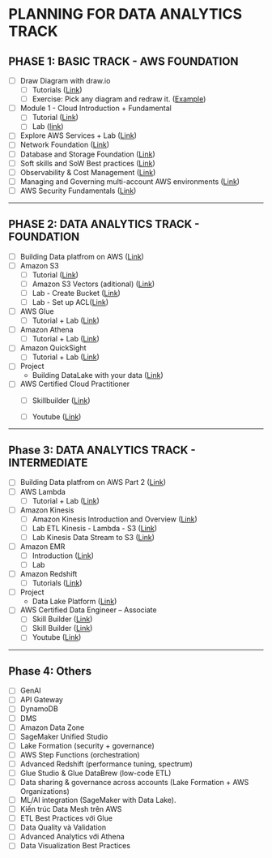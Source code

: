 # PLANNING FOR DATA ANALYTICS TRACK

## PHASE 1: BASIC TRACK - AWS FOUNDATION
- [ ] Draw Diagram with draw.io 
    - [ ] Tutorials ([Link](https://youtu.be/l8isyDe-GwY?si=X_MoRYzWOEWFOrfe)) 
    - [ ] Exercise: Pick any diagram and redraw it. ([Example](https://docs.aws.amazon.com/solutions/latest/workload-discovery-on-aws/architecture-overview.html)) 
- [ ] Module 1 - Cloud Introduction + Fundamental
    - [ ] Tutorial ([Link](https://youtu.be/HxYZAK1coOI?si=oXVz-VTOiM88gMc8))
    - [ ] Lab ([link](https://youtu.be/waR5S_lljrk?si=WwXxfLTXBf2bW4LY))
- [ ] Explore AWS Services + Lab ([Link](https://cloudjourney.awsstudygroup.com/1-explore/))
- [ ] Network Foundation ([Link](https://specialforce.awsstudygroup.com/#/course/week-1:-network-foundation))
- [ ] Database and Storage Foundation ([Link](https://specialforce.awsstudygroup.com/#/course/week-2:-database-and-storage-foundation))
- [ ] Soft skills and SoW Best practices ([Link](https://specialforce.awsstudygroup.com/#/course/week-3:-soft-skills-and-sow-best-practices))
- [ ] Observability & Cost Management ([Link](https://specialforce.awsstudygroup.com/#/course/week-6:-observability-&-cost-management))
- [ ] Managing and Governing multi-account AWS environments ([Link](https://specialforce.awsstudygroup.com/#/course/week-8:-managing-and-governing-multi-account-aws-environments.))
- [ ] AWS Security Fundamentals ([Link](https://skillbuilder.aws/learn/S2N5PM41ZK/aws-security-fundamentals-second-edition/E71QQGTCRZ))

***
## PHASE 2: DATA ANALYTICS TRACK - FOUNDATION
- [ ] Building Data platfrom on AWS ([Link](https://specialforce.awsstudygroup.com/#/course/week-12:-building-data-platfrom-on-aws-(part-1)))
- [ ] Amazon S3
    - [ ] Tutorial ([Link](https://youtu.be/_yunukwcAwc?si=aBlgUY2jhaxxkAEi))
    - [ ] Amazon S3 Vectors (aditional) ([Link](https://youtu.be/2gjM0U_bbXU?si=akN_MksxAREp1kG1))
    - [ ] Lab - Create Bucket ([Link](https://youtu.be/IHxgFMlL3y8?si=ONGwZF6PREQbB8Yv))
    - [ ] Lab - Set up ACL([Link](https://youtu.be/8klJUbKLLu8?si=b72jWxfNwtxTikD8))
- [ ] AWS Glue 
    - [ ] Tutorial + Lab ([Link](https://www.youtube.com/watch?v=ZSryMLGMLLw&list=PL5KTLzN85O4KdNBfGpD-QIabS3yvwI4qn))
- [ ] Amazon Athena 
    - [ ] Tutorial + Lab ([Link](https://youtu.be/K2GfrERtliU?si=xefMaJ26TXxAycdP))
- [ ] Amazon QuickSight
    - [ ] Tutorial + Lab ([Link](https://000073.awsstudygroup.com/))
- [ ] Project
    - Building DataLake with your data ([Link](https://000070.awsstudygroup.com/1-prepare/))
- [ ] AWS Certified Cloud Practitioner
    - [ ] Skillbuilder ([Link](https://skillbuilder.aws/learn/94T2BEN85A/aws-cloud-practitioner-essentials/8D79F3AVR7))
    - [ ] Youtube ([Link](https://youtu.be/NhDYbskXRgc?si=Vf5MJEQX1RK5e2TB))


***
## Phase 3: DATA ANALYTICS TRACK - INTERMEDIATE
- [ ] Building Data platfrom on AWS Part 2 ([Link](https://specialforce.awsstudygroup.com/#/course/week-13:-building-data-platfrom-on-aws-(part-2)))
- [ ] AWS Lambda
    - [ ] Tutorial + Lab ([Link](https://www.youtube.com/watch?v=e1tkFsFOBHA))
- [ ] Amazon Kinesis
    - [ ] Amazon Kinesis Introduction and Overview ([Link](https://www.youtube.com/watch?v=_bRTlb9b59Y))
    - [ ] Lab ETL Kinesis - Lambda - S3 ([Link](https://www.youtube.com/watch?v=-LeOiLD7FVw))
    - [ ] Lab Kinesis Data Stream to S3 ([Link](https://www.youtube.com/watch?v=nNZPA1ZNfkI))
- [ ] Amazon EMR
    - [ ] Introduction ([Link](https://youtu.be/QuwaBOESGiU?si=umlde57nzmz4O34G))
    - [ ] Lab 
- [ ] Amazon Redshift
    - [ ] Tutorials ([Link](https://www.youtube.com/playlist?list=PLjxmnUoe6snT60oKKtn8t5d1R_W_iDRZh))
- [ ] Project
    - Data Lake Platform ([Link](https://000072.awsstudygroup.com/vi/1-introduce/))
- [ ] AWS Certified Data Engineer – Associate
    - [ ] Skill Builder ([Link](https://skillbuilder.aws/learning-plan/FYGBWGX6QJ/data-engineering-on-aws-learning-plans-includes-labs/7UPVWWCC45))
    - [ ] Skill Builder ([Link](https://skillbuilder.aws/category/exam-prep/data-engineer-associate?page=1))
    - [ ] Youtube ([Link](https://www.youtube.com/watch?v=6G0bLDIcO7Y))

***
## Phase 4: Others
- [ ] GenAI
- [ ] API Gateway
- [ ] DynamoDB
- [ ] DMS
- [ ] Amazon Data Zone
- [ ] SageMaker Unified Studio
- [ ] Lake Formation (security + governance)
- [ ] AWS Step Functions (orchestration)
- [ ] Advanced Redshift (performance tuning, spectrum)
- [ ] Glue Studio & Glue DataBrew (low-code ETL)
- [ ] Data sharing & governance across accounts (Lake Formation + AWS Organizations)
- [ ] ML/AI integration (SageMaker with Data Lake).
- [ ] Kiến trúc Data Mesh trên AWS
- [ ] ETL Best Practices với Glue
- [ ] Data Quality và Validation
- [ ] Advanced Analytics với Athena
- [ ] Data Visualization Best Practices
